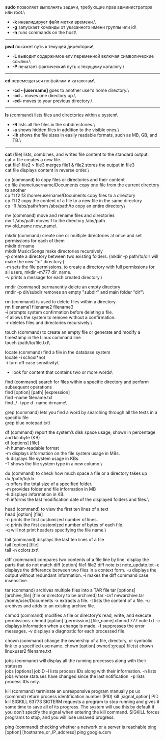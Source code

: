 **sudo** позволяет выполнять задачи, требующие прав администратора или root.\
- **-k** инвалидирует файл метки времени.\
- **-g** запускает команды от указанного имени группы или id\
- **-h** runs commands on the host\

---

**pwd** покажет путь к текущей директории\
- **-L** выводит содержимое env переменной включая символические ссылки.\
- **-P** печатает фактический путь к текущему каталогу.\

---

**cd** перемещаться по файлам и каталогам\
- **-cd ~[username]** goes to another user’s home directory.\
- **-cd ..** moves one directory up.\
- **-cd-** moves to your previous directory.\

---

**ls** (command) lists files and directories within a system\
- **-R** lists all the files in the subdirectories.\
- **-a** shows hidden files in addition to the visible ones.\
- **-lh** shows the file sizes in easily readable formats, such as MB, GB, and TB.\

---

**cat** (file) lists, combines, and writes file content to the standard output.\
   cat > file creates a new file.\
   cat file1 file2 > file3 merges file1 & file2 stores the output in file3\
   cat file displays content in reverse order.\


cp (command) to copy files or directories and their content\
   cp file /home/username/Documents copy one file from the current directory to another\
   cp f1 f2 f3 /home/username/Documents copy files to a directory\
   cp f1 f2 copy the content of a file to a new file in the same directory\
   cp -R /abs/path/from /abs/path/to copy an entire directory\


mv (command) move and rename files and directories\
   mv f /abs/path moves f to the directory /abs/path\
   mv old_name new_name\


mkdir (command) create one or multiple directories at once and set permissions for each of them\
   mkdir dirname\
   mkdir Music/Songs make directories recursively\
   -p create a directory between two existing folders. (mkdir -p path/to/dir will make the new “to” directory.)\
   -m sets the file permissions. to create a directory with full permissions for all users, mkdir -m777 dir_name.\
   -v prints a message for each created directory.\

rmdir (command) permanently delete an empty directory\
   rmdir -p dir/subdir removes an empty "subdir" and main folder "dir"\


rm (command) is used to delete files within a directory\
   rm filename1 filename2 filename3\
   -i prompts system confirmation before deleting a file.\
   -f allows the system to remove without a confirmation.\
   -r deletes files and directories recursively.\

touch (command) to create an empty file or generate and modify a timestamp in the Linux command line\
   touch /path/to/file.txt\

locate (command) find a file in the database system\
   locate -i school*not\
   -i turn off case sensitivity\
   * look for content that contains two or more words\

find (command) search for files within a specific directory and perform subsequent operations\
   find [option] [path] [expression]\
   find -name filename.txt\
   find ./ -type d -name dirname\

grep (command) lets you find a word by searching through all the texts in a specific file\
   grep blue notepad.txt\

df (command) report the system’s disk space usage, shown in percentage and kilobyte (KB)\
   df [options] [file]\
   -h human-readable format\
   -m displays information on the file system usage in MBs.\
   -k displays file system usage in KBs.\
   -T shows the file system type in a new column.\

du (command) to check how much space a file or a directory takes up\
   du /path/to/dir\
   -s offers the total size of a specified folder.\
   -m provides folder and file information in MB\
   -k displays information in KB.\
   -h informs the last modification date of the displayed folders and files.\

head (command) to view the first ten lines of a text\
   head [option] [file]\
   -n prints the first customized number of lines.\
   -c prints the first customized number of bytes of each file.\
   -q will not print headers specifying the file name.\

tail (command) displays the last ten lines of a file\
   tail [option] [file]\
   tail -n colors.txt\

diff (command) compares two contents of a file line by line. display the parts that do not match
   diff [option] file1 file2
   diff note.txt note_update.txt
   -c displays the difference between two files in a context form.
   -u displays the output without redundant information.
   -i makes the diff command case insensitive.

tar (command) archives multiple files into a TAR file
   tar [options] [archive_file] [file or directory to be archived]
   tar -cvf newarchive.tar /home/user/Documents
   -x extracts a file.
   -t lists the content of a file.
   -u archives and adds to an existing archive file.

chmod (command) modifies a file or directory’s read, write, and execute permissions.
   chmod [option] [permission] [file_name]
   chmod 777 note.txt
   -c displays information when a change is made.
   -f suppresses the error messages.
   -v displays a diagnostic for each processed file.

chown (command) change the ownership of a file, directory, or symbolic link to a specified username.
   chown [option] owner[:group] file(s)
   chown linuxuser2 filename.txt

jobs (command) will display all the running processes along with their statuses\
   jobs [options] jobID
   -l lists process IDs along with their information.
   -n lists jobs whose statuses have changed since the last notification.
   -p lists process IDs only.

kill (command) terminate an unresponsive program manually
   ps ux (commnd) return process identification number (PID)
   kill [signal_option] PID
   kill SIGKILL 63773
   SIGTERM requests a program to stop running and gives it some time to save all of its progress. The system will use this by default if you don’t specify the signal when entering the kill command.
   SIGKILL forces programs to stop, and you will lose unsaved progress.

ping (command) checking whether a network or a server is reachable
   ping [option] [hostname_or_IP_address]
   ping google.com
